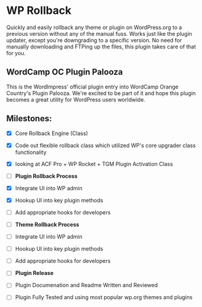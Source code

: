 # WP Rollback
Quickly and easily rollback any theme or plugin on WordPress.org to a previous version without any of the manual fuss. Works just like the plugin updater, except you're downgrading to a specific version. No need for manually downloading and FTPing up the files, this plugin takes care of that for you.

## WordCamp OC Plugin Palooza ##

This is the WordImpress' official plugin entry into WordCamp Orange Country's Plugin Palooza. We're excited to be part of it and hope this plugin becomes a great utility for WordPress users worldwide. 

## Milestones:
- [x] Core Rollback Engine (Class)
- [x] Code out flexible rollback class which utilized WP's core upgrader class functionality
- [x] looking at ACF Pro + WP Rocket + TGM Plugin Activation Class


- [ ] **Plugin Rollback Process**
- [x] Integrate UI into WP admin
- [x] Hookup UI into key plugin methods
- [ ] Add appropriate hooks for developers


- [ ] **Theme Rollback Process** 
- [ ] Integrate UI into WP admin
- [ ] Hookup UI into key plugin methods
- [ ] Add appropriate hooks for developers


- [ ] **Plugin Release** 
- [ ] Plugin Documenation and Readme Written and Reviewed
- [ ] Plugin Fully Tested and using most popular wp.org themes and plugins
